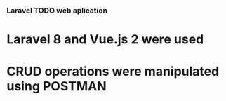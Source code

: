 ### Laravel TODO web aplication


# Laravel 8 and Vue.js 2 were used
# CRUD operations were manipulated using POSTMAN